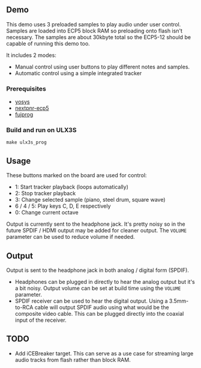 ## Demo

This demo uses 3 preloaded samples to play audio under user control. Samples are loaded into ECP5 block RAM so preloading onto flash isn't necessary. The samples are about 30kbyte total so the ECP5-12 should be capable of running this demo too.

It includes 2 modes:

* Manual control using user buttons to play different notes and samples.
* Automatic control using a simple integrated tracker

### Prerequisites

* [yosys](https://github.com/YosysHQ/yosys)
* [nextpnr-ecp5](https://github.com/YosysHQ/nextpnr)
* [fujprog](https://github.com/kost/fujprog)

### Build and run on ULX3S

```
make ulx3s_prog
```

## Usage

These buttons marked on the board are used for control:

* 1: Start tracker playback (loops automatically)
* 2: Stop tracker playback
* 3: Change selected sample (piano, steel drum, square wave)
* 6 / 4 / 5: Play keys C, D, E respectively
* 0: Change current octave

Output is currently sent to the headphone jack. It's pretty noisy so in the future SPDIF / HDMI output may be added for cleaner output. The `VOLUME` parameter can be used to reduce volume if needed.

## Output

Output is sent to the headphone jack in both analog / digital form (SPDIF).

* Headphones can be plugged in directly to hear the analog output but it's a bit noisy. Output volume can be set at build time using the `VOLUME` parameter.
* SPDIF receiver can be used to hear the digital output. Using a 3.5mm-to-RCA cable will output SPDIF audio using what would be the composite video cable. This can be plugged directly into the coaxial input of the receiver.

## TODO

* Add iCEBreaker target. This can serve as a use case for streaming large audio tracks from flash rather than block RAM.